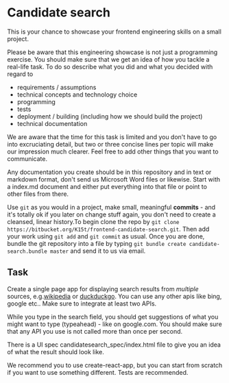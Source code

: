 # Candidate search

This is your chance to showcase your frontend engineering skills on a small project.

Please be aware that this engineering showcase is not just a programming exercise. You should make sure that we get an idea of how you tackle a real-life task.
To do so describe what you did and what you decided with regard to

- requirements / assumptions
- technical concepts and technology choice
- programming
- tests
- deployment / building (including how we should build the project)
- technical documentation

We are aware that the time for this task is limited and you don't have to go into excruciating detail, but two or three concise lines per topic will make our impression much clearer. Feel free to add other things that you want to communicate.

Any documentation you create should be in this repository and in text or markdown format, don't send us Microsoft Word files or likewise. Start with a index.md document and either put everything into that file or point to other files from there.

Use `git` as you would in a project, make small, meaningful __commits__ - and it's totally ok if you later on change stuff again, you don't need to create a cleansed,
 linear history.To begin clone the repo by `git clone https://bitbucket.org/K15t/frontend-candidate-search.git`.
Then add your work using `git add` and `git commit` as usual.
Once you are done, bundle the git repository into a file by typing `git bundle create candidate-search.bundle master` and send it to us via email.

## Task

Create a single page app for displaying search results from *multiple* sources, e.g.[wikipedia](https://en.wikipedia.org/w/api.php?action=query&list=search&utf8=&format=json&srsearch=QUERY) or [duckduckgo](http://api.duckduckgo.com/?q=QUERY&format=json).
You can use any other apis like bing, google etc.. Make sure to integrate at least two APIs.

While you type in the search field, you should get suggestions of what you might want to type (typeahead) - like on google.com. You should make sure that any API you use is not called more than once per second.

There is a UI spec candidatesearch_spec/index.html file to give you an idea of what the result should look like.

We recommend you to use create-react-app, but you can start from scratch if you want to use something different.
Tests are recommended.
